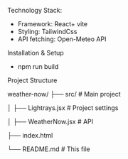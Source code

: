 Technology Stack:

- Framework: React+ vite
- Styling: TailwindCss
- API fetching: Open-Meteo API

Installation & Setup

- npm run build

Project Structure

weather-now/
├── src/          # Main  project

│   ├── Lightrays.jsx        # Project settings

│   ├── WeatherNow.jsx       # API

├── index.html                

└── README.md                # This file
